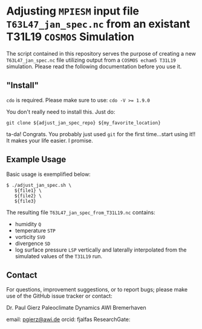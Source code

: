 # Adjusting `MPIESM` input file `T63L47_jan_spec.nc` from an existant T31L19 `COSMOS` Simulation

The script contained in this repository serves the purpose of creating a new
`T63L47_jan_spec.nc` file utilizing output from a `COSMOS echam5 T31L19`
simulation. Please read the following documentation before you use it.

## "Install"
`cdo` is required. Please make sure to use: `cdo -V >= 1.9.0`

You don't really need to install this. Just do:
```
git clone ${adjust_jan_spec_repo} ${my_favorite_location}
```
ta-da! Congrats. You probably just used `git` for the first time...start using it!! It makes your life easier. I promise.

## Example Usage

Basic usage is exemplified below:

```
$ ./adjust_jan_spec.sh \
   ${file1} \
   ${file2} \
   ${file3}
```

The resulting file `T63L47_jan_spec_from_T31L19.nc` contains:
- humidity `Q`
- temperature `STP`
- vorticity `SVO`
- divergence `SD`
- log surface pressure `LSP`
vertically and laterally interpolated from the simulated values of the `T31L19` run. 


## Contact

For questions, improvement suggestions, or to report bugs; please make use of
the GitHub issue tracker or contact:

Dr. Paul Gierz
Paleoclimate Dynamics
AWI Bremerhaven

email: pgierz@awi.de
orcid: fjalfas
ResearchGate: 
